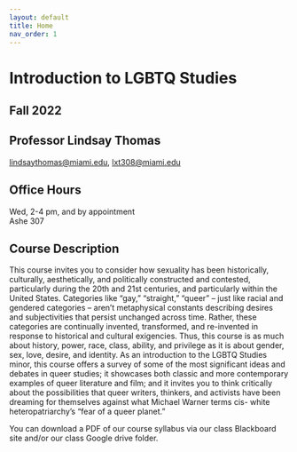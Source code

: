 ```yaml
---
layout: default
title: Home
nav_order: 1
---
```

# Introduction to LGBTQ Studies
## Fall 2022
## Professor Lindsay Thomas
<lindsaythomas@miami.edu>, <lxt308@miami.edu>

## Office Hours
Wed, 2-4 pm, and by appointment </br>
Ashe 307

## Course Description
This course invites you to consider how sexuality has been historically, culturally, aesthetically, and politically constructed and contested, particularly during the 20th and 21st centuries, and particularly within the United States. Categories like “gay,” “straight,” “queer” – just like racial and gendered categories – aren’t metaphysical constants describing desires and subjectivities that persist unchanged across time. Rather, these categories are continually invented, transformed, and re-invented in response to historical and cultural exigencies. Thus, this course is as much about history, power, race, class, ability, and privilege as it is about gender, sex, love, desire, and identity. As an introduction to the LGBTQ Studies minor, this course offers a survey of some of the most significant ideas and debates in queer studies; it showcases both classic and more contemporary examples of queer literature and film; and it invites you to think critically about the possibilities that queer writers, thinkers, and activists have been dreaming for themselves against what Michael Warner terms cis- white heteropatriarchy’s “fear of a queer planet.”

You can download a PDF of our course syllabus via our class Blackboard site and/or our class Google drive folder.
